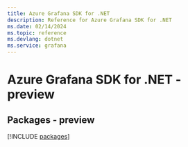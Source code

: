 ```yaml
---
title: Azure Grafana SDK for .NET
description: Reference for Azure Grafana SDK for .NET
ms.date: 02/14/2024
ms.topic: reference
ms.devlang: dotnet
ms.service: grafana
---
```

# Azure Grafana SDK for .NET - preview
## Packages - preview
[!INCLUDE [packages](grafana-index.md)]